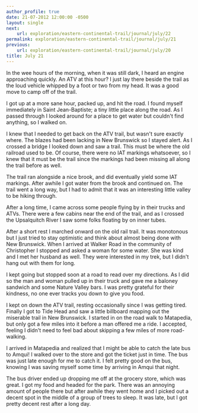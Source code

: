 ```yaml
---
author_profile: true
date: 21-07-2012 12:00:00 -0500
layout: single
next:
    url: exploration/eastern-continental-trail/journal/july/22
permalink: exploration/eastern-continental-trail/journal/july/21
previous:
    url: exploration/eastern-continental-trail/journal/july/20
title: July 21
---
```

In the wee hours of the morning, when it was still dark, I heard an engine approaching quickly. An ATV at this hour? I just lay there beside the trail as the loud vehicle whipped by a foot or two from my head. It was a good move to camp off of the trail.

I got up at a more sane hour, packed up, and hit the road. I found myself immediately in Saint Jean-Baptiste; a tiny little place along the road. As I passed through I looked around for a place to get water but couldn't find anything, so I walked on.

I knew that I needed to get back on the ATV trail, but wasn't sure exactly where. The blazes had been lacking in New Brunswick so I stayed alert. As I crossed a bridge I looked down and saw a trail. This must be where the old railroad used to be. Of course, there were no IAT markings whatsoever, so I knew that it must be the trail since the markings had been missing all along the trail before as well.

The trail ran alongside a nice brook, and did eventually yield some IAT markings. After awhile I got water from the brook and continued on. The trail went a long way, but I had to admit that it was an interesting little valley to be hiking through.

After a long time, I came across some people flying by in their trucks and ATVs. There were a few cabins near the end of the trail, and as I crossed the Upsalquitch River I saw some folks floating by on inner tubes.

After a short rest I marched onward on the old rail trail. It was monotonous but I just tried to stay optimistic and think about almost being done with New Brunswick. When I arrived at Walker Road in the community of Christopher I stopped and asked a woman for some water. She was kind and I met her husband as well. They were interested in my trek, but I didn't hang out with them for long.

I kept going but stopped soon at a road to read over my directions. As I did so the man and woman pulled up in their truck and gave me a baloney sandwich and some Nature Valley bars. I was pretty grateful for their kindness, no one ever tracks you down to give you food.

I kept on down the ATV trail, resting occasionally since I was getting tired. Finally I got to Tide Head and saw a little billboard mapping out the miserable trail in New Brunswick. I started in on the road walk to Matapedia, but only got a few miles into it before a man offered me a ride. I accepted, feeling I didn't need to feel bad about skipping a few miles of more road-walking.

I arrived in Matapedia and realized that I might be able to catch the late bus to Amqui! I walked over to the store and got the ticket just in time. The bus was just late enough for me to catch it. I felt pretty good on the bus, knowing I was saving myself some time by arriving in Amqui that night.

The bus driver ended up dropping me off at the grocery store, which was great. I got my food and headed for the park. There was an annoying amount of people there but after awhile they went home and I picked out a decent spot in the middle of a group of trees to sleep. It was late, but I got pretty decent rest after a long day.